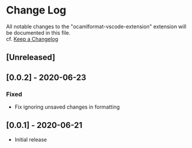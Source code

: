 # Change Log

All notable changes to the "ocamlformat-vscode-extension" extension will be documented in this file.  
cf. [Keep a Changelog](http://keepachangelog.com/)

## [Unreleased]

## [0.0.2] - 2020-06-23
### Fixed
- Fix ignoring unsaved changes in formatting

## [0.0.1] - 2020-06-21

- Initial release
